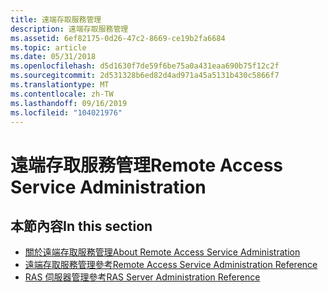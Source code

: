 ```yaml
---
title: 遠端存取服務管理
description: 遠端存取服務管理
ms.assetid: 6ef82175-0d26-47c2-8669-ce19b2fa6684
ms.topic: article
ms.date: 05/31/2018
ms.openlocfilehash: d5d1630f7de59f6be75a0a431eaa690b75f12c2f
ms.sourcegitcommit: 2d531328b6ed82d4ad971a45a5131b430c5866f7
ms.translationtype: MT
ms.contentlocale: zh-TW
ms.lasthandoff: 09/16/2019
ms.locfileid: "104021976"
---
```

# <a name="remote-access-service-administration"></a><span data-ttu-id="15162-103">遠端存取服務管理</span><span class="sxs-lookup"><span data-stu-id="15162-103">Remote Access Service Administration</span></span>

## <a name="in-this-section"></a><span data-ttu-id="15162-104">本節內容</span><span class="sxs-lookup"><span data-stu-id="15162-104">In this section</span></span>

-   [<span data-ttu-id="15162-105">關於遠端存取服務管理</span><span class="sxs-lookup"><span data-stu-id="15162-105">About Remote Access Service Administration</span></span>](about-remote-access-service-administration.md)
-   [<span data-ttu-id="15162-106">遠端存取服務管理參考</span><span class="sxs-lookup"><span data-stu-id="15162-106">Remote Access Service Administration Reference</span></span>](remote-access-service-administration-reference.md)
-   [<span data-ttu-id="15162-107">RAS 伺服器管理參考</span><span class="sxs-lookup"><span data-stu-id="15162-107">RAS Server Administration Reference</span></span>](ras-server-administration-reference.md)

 

 




